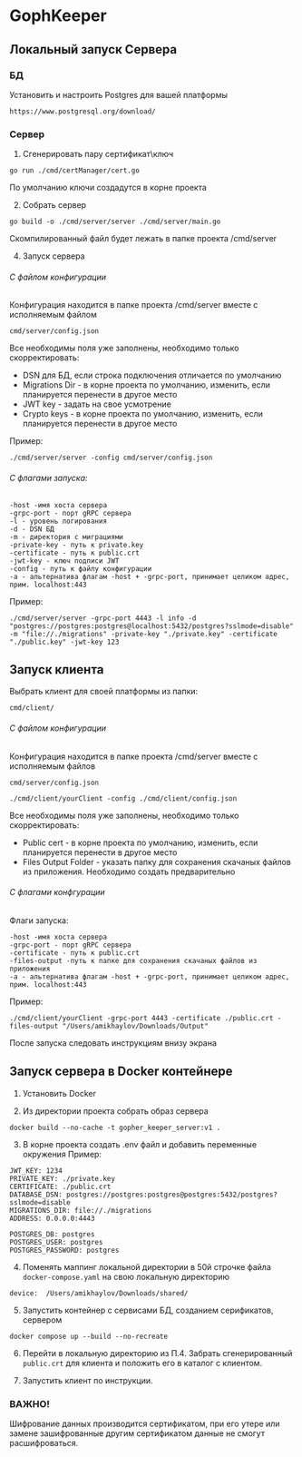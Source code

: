 # GophKeeper
## Локальный запуск Сервера

### БД
Установить и настроить Postgres для вашей платформы
```
https://www.postgresql.org/download/
```
### Сервер
1. Сгенерировать пару сертификат\ключ
```
go run ./cmd/certManager/cert.go
```
По умолчанию ключи создадутся в корне проекта

2. Собрать сервер

```
go build -o ./cmd/server/server ./cmd/server/main.go
```
Скомпилированный файл будет лежать в папке проекта /cmd/server

4. Запуск сервера
###### C файлом конфигурации
Конфигурация находится в папке проекта /cmd/server вместе с исполняемым файлом
```
cmd/server/config.json
```
Все необходимы поля уже заполнены, необходимо только скорректировать:
* DSN для БД, если строка подключения отличается по умолчанию
* Migrations Dir - в корне проекта по умолчанию, изменить, если планируется перенести в другое место
* JWT key - задать на свое усмотрение
* Crypto keys - в корне проекта по умолчанию, изменить, если планируется перенести в другое место

Пример:
```
./cmd/server/server -config cmd/server/config.json
```

###### С флагами запуска:
```
-host -имя хоста сервера
-grpc-port - порт gRPC сервера
-l - уровень логирования
-d - DSN БД
-m - директория с миграциями
-private-key - путь к private.key
-certificate - путь к public.crt
-jwt-key - ключ подписи JWT
-config - путь к файлу конфигурации
-a - альтернатива флагам -host + -grpc-port, принимает целиком адрес,
прим. localhost:443
```
Пример:
```
./cmd/server/server -grpc-port 4443 -l info -d "postgres://postgres:postgres@localhost:5432/postgres?sslmode=disable" -m "file://./migrations" -private-key "./private.key" -certificate "./public.key" -jwt-key 123
```

## Запуск клиента

Выбрать клиент для своей платформы из папки:
```
cmd/client/
```

###### С файлом конфигурации
Конфигурация находится в папке проекта /cmd/server вместе с исполняемым файлов
```
cmd/server/config.json
```

```
./cmd/client/yourClient -config ./cmd/client/config.json
```
Все необходимы поля уже заполнены, необходимо только скорректировать:
* Public cert - в корне проекта по умолчанию, изменить, если планируется перенести в другое место
* Files Output Folder - указать папку для сохранения скачаных файлов из приложения. Необходимо создать предварительно

###### С флагами конфгурации
Флаги запуска:
```
-host -имя хоста сервера
-grpc-port - порт gRPC сервера
-certificate - путь к public.crt
-files-output -путь к папке для сохранения скачаных файлов из приложения
-a - альтернатива флагам -host + -grpc-port, принимает целиком адрес,
прим. localhost:443
```
Пример:
```
./cmd/client/yourClient -grpc-port 4443 -certificate ./public.crt -files-output "/Users/amikhaylov/Downloads/Output"
```

После запуска следовать инструкциям внизу экрана

## Запуск сервера в Docker контейнере
1. Установить Docker

2. Из директории проекта собрать образ сервера
```
docker build --no-cache -t gopher_keeper_server:v1 .
```
3. В корне проекта создать .env файл и добавить переменные окружения
Пример:
```
JWT_KEY: 1234
PRIVATE_KEY: ./private.key
CERTIFICATE: ./public.crt
DATABASE_DSN: postgres://postgres:postgres@postgres:5432/postgres?sslmode=disable
MIGRATIONS_DIR: file://./migrations
ADDRESS: 0.0.0.0:4443

POSTGRES_DB: postgres
POSTGRES_USER: postgres
POSTGRES_PASSWORD: postgres
```
4. Поменять маппинг локальной директории в 50й строчке файла ```docker-compose.yaml``` 
на свою локальную директорию
```
device:  /Users/amikhaylov/Downloads/shared/
```

5. Запустить контейнер с сервисами БД, созданием серификатов, сервером
```
docker compose up --build --no-recreate
```

6. Перейти в локальную директорию из П.4. Забрать сгенерированный ```public.crt``` для клиента 
и положить его в каталог с клиентом.

7. Запустить клиент по инструкции.

### ВАЖНО!
Шифрование данных производится сертификатом, при его утере или замене зашифрованные другим сертификатом данные не смогут расшифроваться.
